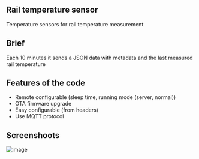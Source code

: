 ## Rail temperature sensor
Temperature sensors for rail temperature measurement

## Brief
Each 10 minutes it sends a JSON data with metadata and the last measured rail temperature

## Features of the code
- Remote configurable (sleep time, running mode (server, normal))
- OTA firmware upgrade
- Easy configurable (from  headers)
- Use MQTT protocol

## Screenshoots
![image](https://user-images.githubusercontent.com/117228370/235164433-e4f8aa15-e661-4219-9bcb-3dc68067b866.png)
